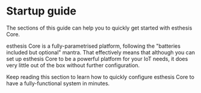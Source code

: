 # Startup guide

The sections of this guide can help you to quickly get started with esthesis Core.

esthesis Core is a fully-parametrised platform, following the "batteries included but optional"
mantra. That effectively means that although you can set up esthesis Core to be a powerful platform
for your IoT needs, it does very little out of the box without further configuration.

Keep reading this section to learn how to quickly configure esthesis Core to have a fully-functional
system in minutes.
